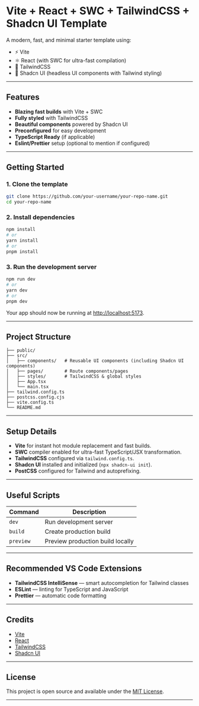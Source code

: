 # Vite + React + SWC + TailwindCSS + Shadcn UI Template

A modern, fast, and minimal starter template using:

- ⚡️ Vite
- ⚛️ React (with SWC for ultra-fast compilation)
- 🎨 TailwindCSS
- 🧩 Shadcn UI (headless UI components with Tailwind styling)

---

## Features

- **Blazing fast builds** with Vite + SWC
- **Fully styled** with TailwindCSS
- **Beautiful components** powered by Shadcn UI
- **Preconfigured** for easy development
- **TypeScript Ready** (if applicable)
- **Eslint/Prettier** setup (optional to mention if configured)

---

## Getting Started

### 1. Clone the template

```bash
git clone https://github.com/your-username/your-repo-name.git
cd your-repo-name
```

### 2. Install dependencies

```bash
npm install
# or
yarn install
# or
pnpm install
```

### 3. Run the development server

```bash
npm run dev
# or
yarn dev
# or
pnpm dev
```

Your app should now be running at [http://localhost:5173](http://localhost:5173).

---

## Project Structure

```
├── public/
├── src/
│   ├── components/   # Reusable UI components (including Shadcn UI components)
│   ├── pages/        # Route components/pages
│   ├── styles/       # TailwindCSS & global styles
│   ├── App.tsx
│   └── main.tsx
├── tailwind.config.ts
├── postcss.config.cjs
├── vite.config.ts
└── README.md
```

---

## Setup Details

- **Vite** for instant hot module replacement and fast builds.
- **SWC** compiler enabled for ultra-fast TypeScript/JSX transformation.
- **TailwindCSS** configured via `tailwind.config.ts`.
- **Shadcn UI** installed and initialized (`npx shadcn-ui init`).
- **PostCSS** configured for Tailwind and autoprefixing.

---

## Useful Scripts

| Command        | Description                 |
| -------------- | ---------------------------- |
| `dev`          | Run development server       |
| `build`        | Create production build      |
| `preview`      | Preview production build locally |

---

## Recommended VS Code Extensions

- **TailwindCSS IntelliSense** — smart autocompletion for Tailwind classes
- **ESLint** — linting for TypeScript and JavaScript
- **Prettier** — automatic code formatting

---

## Credits

- [Vite](https://vitejs.dev/)
- [React](https://react.dev/)
- [TailwindCSS](https://tailwindcss.com/)
- [Shadcn UI](https://ui.shadcn.dev/)

---

## License

This project is open source and available under the [MIT License](https://tlo.mit.edu/understand-ip/exploring-mit-open-source-license-comprehensive-guide).

---